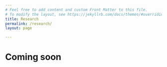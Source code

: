 ```yaml
---
# Feel free to add content and custom Front Matter to this file.
# To modify the layout, see https://jekyllrb.com/docs/themes/#overriding-theme-defaults
title: Research
permalink: /research/
layout: page

---
```


# Coming soon